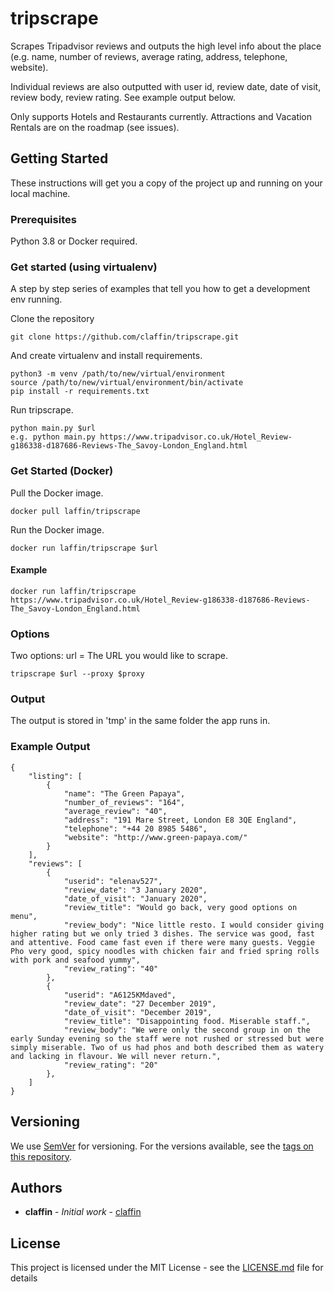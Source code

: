 # tripscrape

Scrapes Tripadvisor reviews and outputs the high level info about the place (e.g. name, number of reviews, average rating, address, telephone, website). 

Individual reviews are also outputted with user id, review date, date of visit, review body, review rating. See example output below.

Only supports Hotels and Restaurants currently. Attractions and Vacation Rentals are on the roadmap (see issues).

## Getting Started

These instructions will get you a copy of the project up and running on your local machine.

### Prerequisites

Python 3.8 or Docker required. 

### Get started (using virtualenv)

A step by step series of examples that tell you how to get a development env running.

Clone the repository

```
git clone https://github.com/claffin/tripscrape.git
```


And create virtualenv and install requirements.

```
python3 -m venv /path/to/new/virtual/environment
source /path/to/new/virtual/environment/bin/activate
pip install -r requirements.txt
```

Run tripscrape.

```
python main.py $url
e.g. python main.py https://www.tripadvisor.co.uk/Hotel_Review-g186338-d187686-Reviews-The_Savoy-London_England.html
```

### Get Started (Docker)

Pull the Docker image.
```
docker pull laffin/tripscrape
```
Run the Docker image.
```
docker run laffin/tripscrape $url 
```
#### Example
```
docker run laffin/tripscrape https://www.tripadvisor.co.uk/Hotel_Review-g186338-d187686-Reviews-The_Savoy-London_England.html
```

### Options

Two options:
url = The URL you would like to scrape.

```
tripscrape $url --proxy $proxy
```

### Output
The output is stored in 'tmp' in the same folder the app runs in. 

### Example Output

```
{
    "listing": [
        {
            "name": "The Green Papaya",
            "number_of_reviews": "164",
            "average_review": "40",
            "address": "191 Mare Street, London E8 3QE England",
            "telephone": "+44 20 8985 5486",
            "website": "http://www.green-papaya.com/"
        }
    ],
    "reviews": [
        {
            "userid": "elenav527",
            "review_date": "3 January 2020",
            "date_of_visit": "January 2020",
            "review_title": "Would go back, very good options on menu",
            "review_body": "Nice little resto. I would consider giving higher rating but we only tried 3 dishes. The service was good, fast and attentive. Food came fast even if there were many guests. Veggie Pho very good, spicy noodles with chicken fair and fried spring rolls with pork and seafood yummy",
            "review_rating": "40"
        },
        {
            "userid": "A6125KMdaved",
            "review_date": "27 December 2019",
            "date_of_visit": "December 2019",
            "review_title": "Disappointing food. Miserable staff.",
            "review_body": "We were only the second group in on the early Sunday evening so the staff were not rushed or stressed but were simply miserable. Two of us had phos and both described them as watery and lacking in flavour. We will never return.",
            "review_rating": "20"
        },
    ]
}
```

## Versioning

We use [SemVer](http://semver.org/) for versioning. For the versions available, see the [tags on this repository](https://github.com/claffin/tripscrape/tags). 

## Authors

* **claffin** - *Initial work* - [claffin](https://github.com/claffin)

## License

This project is licensed under the MIT License - see the [LICENSE.md](LICENSE.md) file for details

